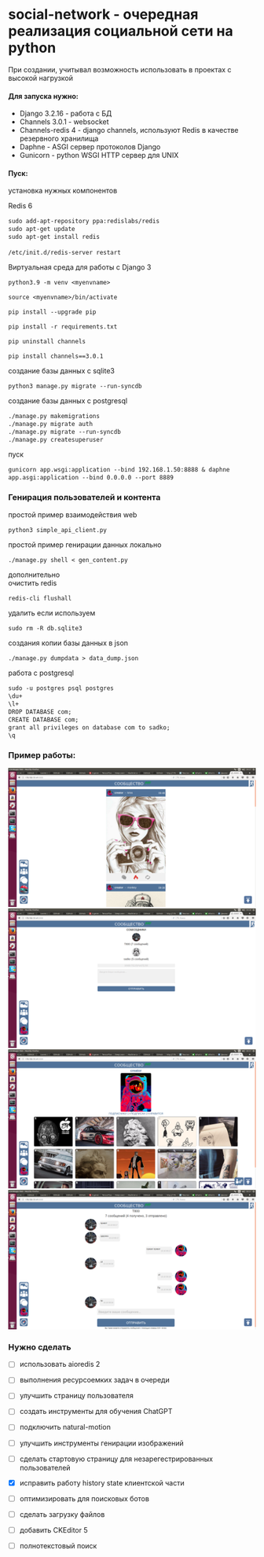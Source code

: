 # social-network - очередная реализация социальной сети на python

При создании, учитывал возможность использовать в проектах с высокой нагрузкой

#### Для запуска нужно:

* Django 3.2.16 - работа с БД
* Channels 3.0.1 - websocket
* Channels-redis 4 - django channels, используют Redis в качестве резервного хранилища
* Daphne - ASGI сервер протоколов Django
* Gunicorn - python WSGI HTTP сервер для UNIX

#### Пуск:

установка нужных компонентов   

Redis 6   
```
sudo add-apt-repository ppa:redislabs/redis
sudo apt-get update
sudo apt-get install redis

/etc/init.d/redis-server restart
```

Виртуальная среда для работы с Django 3
```
python3.9 -m venv <myenvname>
```

```
source <myenvname>/bin/activate
```

```
pip install --upgrade pip
```

```
pip install -r requirements.txt
```

```
pip uninstall channels
```

```
pip install channels==3.0.1
```

создание базы данных с sqlite3   
```
python3 manage.py migrate --run-syncdb
```

создание базы данных с postgresql
```
./manage.py makemigrations   
./manage.py migrate auth   
./manage.py migrate --run-syncdb   
./manage.py createsuperuser   
```

пуск   
```
gunicorn app.wsgi:application --bind 192.168.1.50:8888 & daphne app.asgi:application --bind 0.0.0.0 --port 8889
```

### Генирация пользователей и контента  
 
простой пример взаимодействия web   
```
python3 simple_api_client.py
```

простой пример генирации данных локально
```
./manage.py shell < gen_content.py
```

дополнительно   
очистить redis   
```
redis-cli flushall
```
удалить если используем   
```
sudo rm -R db.sqlite3
```
создания копии базы данных в json   
```
./manage.py dumpdata > data_dump.json
```
работа с postgresql   
```
sudo -u postgres psql postgres
\du+
\l+
DROP DATABASE com;
CREATE DATABASE com;
grant all privileges on database com to sadko;
\q
```
### Пример работы:
![Иллюстрация к проекту](https://github.com/evilsadko/social-network/blob/v0.2/media/skr1.png)
![Иллюстрация к проекту](https://github.com/evilsadko/social-network/blob/v0.2/media/skr2.png)
![Иллюстрация к проекту](https://github.com/evilsadko/social-network/blob/v0.2/media/skr3.png)
![Иллюстрация к проекту](https://github.com/evilsadko/social-network/blob/v0.2/media/skr4.png)

### Нужно сделать
- [ ] использовать aioredis 2   
- [ ] выполнения ресурсоемких задач в очереди   
- [ ] улучшить страницу пользователя   
- [ ] создать инструменты для обучения ChatGPT   
- [ ] подключить natural-motion   
- [ ] улучшить инструменты генирации изображений   
- [ ] сделать стартовую страницу для незарегестрированных пользователей   
- [x] исправить работу history state клиентской части   
- [ ] оптимизировать для поисковых ботов   
- [ ] сделать загрузку файлов   
- [ ] добавить CKEditor 5   
- [ ] полнотекстовый поиск   


